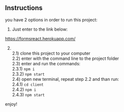 ## Instructions

you have 2 options in order to run this project:

1. Just enter to the link below:

https://formsreact.herokuapp.com/

2. <br /> 2.1) clone this project to your computer
   <br />
   2.2) enter with the command line to the project folder<br />
   2.3) enter and run the commands:<br />
   2.3.1) `npm i`<br />
   2.3.2) `npm start`<br />
   2.4) open new terminal, repeat step 2.2 and than run:<br />
   2.4.1) `cd client`<br />
   2.4.2) `npm i`<br />
   2.4.3) `npm start`<br />

enjoy!
